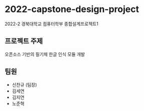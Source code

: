 # 2022-capstone-design-project

2022-2 경북대학교 컴퓨터학부 종합설계프로젝트1

## 프로젝트 주제
오픈소스 기반의 필기체 한글 인식 모듈 개발

## 팀원
- 신찬규 (팀장)
- 김세연
- 김지연
- 노준혁
